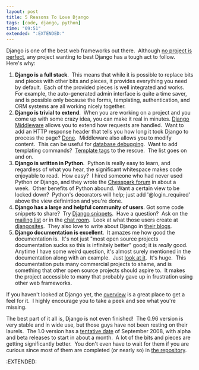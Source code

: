 ```yaml
---
layout: post
title: 5 Reasons To Love Django
tags: [code, django, python]
time: "09:51"
extended: ":EXTENDED:"
---
```


Django is one of the best web frameworks out there.  Although <a href="http://metajack.im/2008/06/11/the-problem-with-django/">no project is perfect</a>, any project wanting to best Django has a tough act to follow.  Here's why:
<ol>
	<li><strong>Django is a full stack</strong>.  This means that while it is possible to replace bits and pieces with other bits and pieces, it provides everything you need by default.  Each of the provided pieces is well integrated and works.  For example, the auto-generated admin interface is quite a time saver, and is possible only because the forms, templating, authentication, and ORM systems are all working nicely together.</li>
	<li><strong>Django is trivial to extend</strong>.  When you are working on a project and you come up with some crazy idea, you can make it real in minutes. <a href="http://www.djangoproject.com/documentation/middleware/">Django Middleware</a> allows you to extend how requests are handled.  Want to add an HTTP response header that tells you how long it took Django to process the page? <a href="http://www.djangosnippets.org/snippets/797/">Done</a>.  Middleware also allows you to modify content.  This can be useful for <a href="http://www.djangosnippets.org/snippets/161/">database debugging</a>.  Want to add templating commands?  <a href="http://www.djangoproject.com/documentation/templates_python/#writing-custom-template-tags">Template tags</a> to the rescue.  The list goes on and on.</li>
	<li><strong>Django is written in Python</strong>.  Python is really easy to learn, and regardless of what you hear, the significant whitespace makes code enjoyable to read.  How easy?  I hired someone who had never used Python or Django, and they wrote the <a href="http://www.chesspark.com/forum/">Chesspark forum</a> in about a week.  Other benefits of Python abound.  Want a certain view to be locked down?  Python's decorators will help; just add '@login_required' above the view definintion and you're done.</li>
	<li><strong>Django has a large and helpful community of users</strong>. Got some code snippets to share?  Try <a href="http://www.djangosnippets.org/">Django snippets</a>.  Have a question?  Ask on the <a href="http://groups-beta.google.com/group/django-users">mailing list</a> or in the <a href="irc://irc.freenode.net/django">chat room</a>.  Look at what those users create at <a href="http://www.djangosites.org/">djangosites</a>.  They also love to write about Django in <a href="http://www.djangoproject.com/community/">their blogs</a>.</li>
	<li><strong>Django documentation is excellent</strong>.  It amazes me how good the documentation is.  It's not just "most open source projects documentation sucks so this is infinitely better" good; it is <em>really</em> good.  Anytime I have some weird question, it's almost surely mentioned in the documentation along with an example.  Just <a href="http://www.djangoproject.com/documentation/">look at it</a>.  It's huge.  This documentation puts many commercial projects to shame, and is something that other open source projects should aspire to.  It makes the project accessible to many that probably gave up in frustration using other web frameworks.</li>
</ol>
If you haven't looked at Django yet, the <a href="http://www.djangoproject.com/documentation/overview/">overview</a> is a great place to get a feel for it.  I highly encourage you to take a peek and see what you're missing.

The best part of it all is, Django is not even finished!  The 0.96 version is very stable and in wide use, but those guys have not been resting on their laurels.  The 1.0 version has a <a href="http://groups.google.com/group/django-developers/browse_thread/thread/5ce124e7526dad">tentative date</a> of September 2008, with alpha and beta releases to start in about a month.  A lot of the bits and pieces are getting significantly better.  You don't even have to wait for them if you are curious since most of them are completed (or nearly so) in <a href="http://code.djangoproject.com/">the repository</a>.

:EXTENDED:


